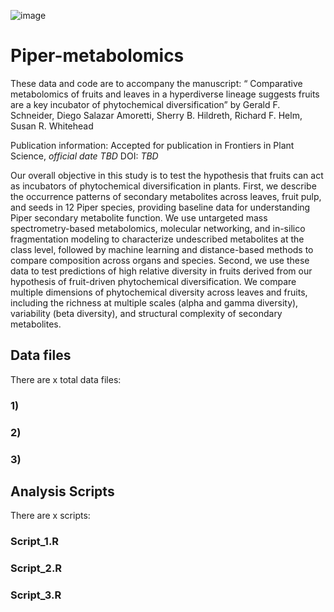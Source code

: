 ![image](https://user-images.githubusercontent.com/39545545/110169804-366cdc80-7dc7-11eb-89ed-47a2c381769c.png)

# Piper-metabolomics

These data and code are to accompany the manuscript: “ Comparative metabolomics of fruits and leaves in a hyperdiverse lineage suggests fruits are a key incubator of phytochemical diversification”
by Gerald F. Schneider, Diego Salazar Amoretti, Sherry B. Hildreth, Richard F. Helm, Susan R. Whitehead

Publication information: Accepted for publication in Frontiers in Plant Science, *official date TBD*
DOI: *TBD*

Our overall objective in this study is to test the hypothesis that fruits can act as incubators of phytochemical diversification in plants. First, we describe the occurrence patterns of secondary metabolites across leaves, fruit pulp, and seeds in 12 Piper species, providing baseline data for understanding Piper secondary metabolite function. We use untargeted mass spectrometry-based metabolomics, molecular networking, and in-silico fragmentation modeling to characterize undescribed metabolites at the class level, followed by machine learning and distance-based methods to compare composition across organs and species. Second, we use these data to test predictions of high relative diversity in fruits derived from our hypothesis of fruit-driven phytochemical diversification. We compare multiple dimensions of phytochemical diversity across leaves and fruits, including the richness at multiple scales (alpha and gamma diversity), variability (beta diversity), and structural complexity of secondary metabolites.

## Data files

There are x total data files:

### 1)  
### 2) 
### 3) 


## Analysis Scripts

There are x scripts:

### Script_1.R

### Script_2.R

### Script_3.R
